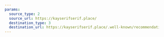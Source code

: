 ```yaml
---
params:
  source_type: 2
  source_url: https://kayserifserif.place/
  destination_type: 3
  destination_url: https://kayserifserif.place/.well-known/recommendations.opml
---
```

